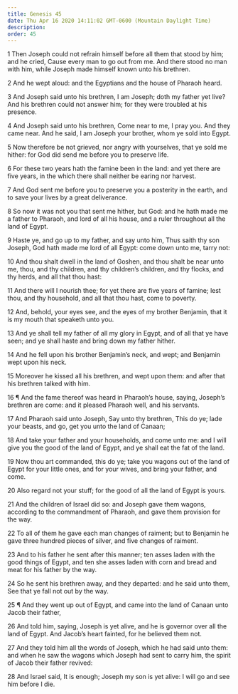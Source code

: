 ```yaml
---
title: Genesis 45
date: Thu Apr 16 2020 14:11:02 GMT-0600 (Mountain Daylight Time)
description: 
order: 45
---
```


<p>
  1 Then Joseph could not refrain himself before all them that stood by him; and
  he cried, Cause every man to go out from me. And there stood no man with him,
  while Joseph made himself known unto his brethren.
</p>
<p>2 And he wept aloud: and the Egyptians and the house of Pharaoh heard.</p>
<p>
  3 And Joseph said unto his brethren, I am Joseph; doth my father yet live? And
  his brethren could not answer him; for they were troubled at his presence.
</p>
<p>
  4 And Joseph said unto his brethren, Come near to me, I pray you. And they
  came near. And he said, I am Joseph your brother, whom ye sold into Egypt.
</p>
<p>
  5 Now therefore be not grieved, nor angry with yourselves, that ye sold me
  hither: for God did send me before you to preserve life.
</p>
<p>
  6 For these two years hath the famine been in the land: and yet there are five
  years, in the which there shall neither be earing nor harvest.
</p>
<p>
  7 And God sent me before you to preserve you a posterity in the earth, and to
  save your lives by a great deliverance.
</p>
<p>
  8 So now it was not you that sent me hither, but God: and he hath made me a
  father to Pharaoh, and lord of all his house, and a ruler throughout all the
  land of Egypt.
</p>
<span></span>
<p>
  9 Haste ye, and go up to my father, and say unto him, Thus saith thy son
  Joseph, God hath made me lord of all Egypt: come down unto me, tarry not:
</p>
<p>
  10 And thou shalt dwell in the land of Goshen, and thou shalt be near unto me,
  thou, and thy children, and thy children&#x2019;s children, and thy flocks,
  and thy herds, and all that thou hast:
</p>
<p>
  11 And there will I nourish thee; for yet there are five years of famine; lest
  thou, and thy household, and all that thou hast, come to poverty.
</p>
<p>
  12 And, behold, your eyes see, and the eyes of my brother Benjamin, that it is
  my mouth that speaketh unto you.
</p>
<p>
  13 And ye shall tell my father of all my glory in Egypt, and of all that ye
  have seen; and ye shall haste and bring down my father hither.
</p>
<p>
  14 And he fell upon his brother Benjamin&#x2019;s neck, and wept; and Benjamin
  wept upon his neck.
</p>
<p>
  15 Moreover he kissed all his brethren, and wept upon them: and after that his
  brethren talked with him.
</p>
<p>
  16 &#xB6; And the fame thereof was heard in Pharaoh&#x2019;s house, saying,
  Joseph&#x2019;s brethren are come: and it pleased Pharaoh well, and his
  servants.
</p>
<p>
  17 And Pharaoh said unto Joseph, Say unto thy brethren, This do ye; lade your
  beasts, and go, get you unto the land of Canaan;
</p>
<p>
  18 And take your father and your households, and come unto me: and I will give
  you the good of the land of Egypt, and ye shall eat the fat of the land.
</p>
<p>
  19 Now thou art commanded, this do ye; take you wagons out of the land of
  Egypt for your little ones, and for your wives, and bring your father, and
  come.
</p>
<p>
  20 Also regard not your stuff; for the good of all the land of Egypt is yours.
</p>
<p>
  21 And the children of Israel did so: and Joseph gave them wagons, according
  to the commandment of Pharaoh, and gave them provision for the way.
</p>
<p>
  22 To all of them he gave each man changes of raiment; but to Benjamin he gave
  three hundred pieces of silver, and five changes of raiment.
</p>
<p>
  23 And to his father he sent after this manner; ten asses laden with the good
  things of Egypt, and ten she asses laden with corn and bread and meat for his
  father by the way.
</p>
<p>
  24 So he sent his brethren away, and they departed: and he said unto them, See
  that ye fall not out by the way.
</p>
<p>
  25 &#xB6; And they went up out of Egypt, and came into the land of Canaan unto
  Jacob their father,
</p>
<p>
  26 And told him, saying, Joseph is yet alive, and he is governor over all the
  land of Egypt. And Jacob&#x2019;s heart fainted, for he believed them not.
</p>
<p>
  27 And they told him all the words of Joseph, which he had said unto them: and
  when he saw the wagons which Joseph had sent to carry him, the spirit of Jacob
  their father revived:
</p>
<p>
  28 And Israel said, It is enough; Joseph my son is yet alive: I will go and
  see him before I die.
</p>
